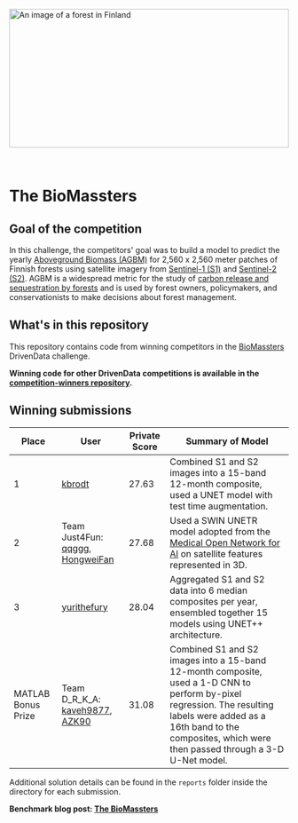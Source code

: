
<img alt="An image of a forest in Finland" src="https://drivendata-public-assets.s3.amazonaws.com/biomass-finnish-forests.jpg" style="
    object-fit: cover;
    object-position: center;
    height: 250px;
    width: 100%;
">

<br />

# The BioMassters

## Goal of the competition
In this challenge, the competitors' goal was to build a model to predict the yearly [Aboveground Biomass (AGBM)](https://www.un-redd.org/glossary/aboveground-biomass) for 2,560 x 2,560 meter patches of Finnish forests using satellite imagery from [Sentinel-1 (S1)](https://sentinel.esa.int/web/sentinel/missions/sentinel-1) and [Sentinel-2 (S2)](https://sentinel.esa.int/web/sentinel/missions/sentinel-2). AGBM is a widespread metric for the study of [carbon release and sequestration by forests](https://unece.org/forests/carbon-sinks-and-sequestration) and is used by forest owners, policymakers, and conservationists to make decisions about forest management. 

## What's in this repository

This repository contains code from winning competitors in the [BioMassters](https://www.drivendata.org/competitions/99/biomass-estimation/page/534/) DrivenData challenge.

**Winning code for other DrivenData competitions is available in the [competition-winners repository](https://github.com/drivendataorg/competition-winners).**

## Winning submissions

Place | User | Private Score | Summary of Model
--- | --- | ---   | ---
1  | [kbrodt](https://www.drivendata.org/users/kbrodt/) | 27.63 | Combined S1 and S2 images into a 15-band 12-month composite, used a UNET model with test time augmentation.
2   | Team Just4Fun: [qqggg](https://www.drivendata.org/users/qqggg/), [HongweiFan](https://www.drivendata.org/users/HongweiFan/) | 27.68 | Used a SWIN UNETR model adopted from the [Medical Open Network for AI](https://monai.io/) on satellite features represented in 3D.
3   | [yurithefury](https://www.drivendata.org/users/yurithefury/) | 28.04 | Aggregated S1 and S2 data into 6 median composites per year, ensembled together 15 models using UNET++ architecture.
MATLAB Bonus Prize | Team D_R_K_A: [kaveh9877](https://www.drivendata.org/users/kaveh9877/), [AZK90](https://www.drivendata.org/users/AZK90/) | 31.08 | Combined S1 and S2 images into a 15-band 12-month composite, used a 1-D CNN to perform by-pixel regression. The resulting labels were added as a 16th band to the composites, which were then passed through a 3-D U-Net model.  

Additional solution details can be found in the `reports` folder inside the directory for each submission.

**Benchmark blog post: [The BioMassters](https://drivendata.co/blog/biomass-benchmark)**
